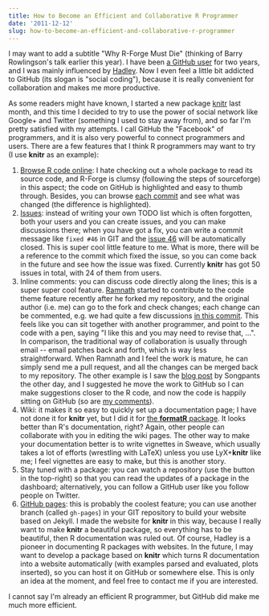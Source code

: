 ```yaml
---
title: How to Become an Efficient and Collaborative R Programmer
date: '2011-12-12'
slug: how-to-become-an-efficient-and-collaborative-r-programmer
---
```


I may want to add a subtitle "Why R-Forge Must Die" (thinking of Barry Rowlingson's talk earlier this year). I have been [a GitHub user](https://github.com/yihui) for two years, and I was mainly influenced by [Hadley](https://github.com/hadley). Now I even feel a little bit addicted to GitHub (its slogan is "social coding"), because it is really convenient for collaboration and makes me more productive.

As some readers might have known, I started a new package [knitr](https://github.com/yihui/knitr) last month, and this time I decided to try to use the power of social network like Google+ and Twitter (something I used to stay away from), and so far I'm pretty satisfied with my attempts. I call GitHub the "Facebook" of programmers, and it is also very powerful to connect programmers and users. There are a few features that I think R programmers may want to try (I use **knitr** as an example):

1. [Browse R code online](https://github.com/yihui/knitr): I hate checking out a whole package to read its source code, and R-Forge is clumsy (following the steps of sourceforge) in this aspect; the code on GitHub is highlighted and easy to thumb through. Besides, you can browse [each commit](https://github.com/yihui/knitr/commit/565361d36c1fc161e66aad8501c3c87742e7c76e) and see what was changed (the difference is highlighted).
1. [Issues](https://github.com/yihui/knitr/issues): instead of writing your own TODO list which is often forgotten, both your users and you can create issues, and you can make discussions there; when you have got a fix, you can write a commit message like `fixed #46` in GIT and the [issue 46](https://github.com/yihui/knitr/issues/46) will be automatically closed. This is super cool little feature to me. What is more, there will be a reference to the commit which fixed the issue, so you can come back in the future and see how the issue was fixed. Currently **knitr** has got 50 issues in total, with 24 of them from users.
1. Inline comments: you can discuss code directly along the lines; this is a super super cool feature. [Ramnath](https://github.com/ramnathv) started to contribute to the code theme feature recently after he forked my repository, and the original author (i.e. me) can go to the fork and check changes; each change can be commented, e.g. we had quite a few discussions [in this commit](https://github.com/ramnathv/knitr/commit/33a75f40297dc763c1fd1325f12dc83ad2c5ff61). This feels like you can sit together with another programmer, and point to the code with a pen, saying "I like this and you may need to revise that, ...". In comparison, the traditional way of collaboration is usually through email -- email patches back and forth, which is way less straightforward. When Ramnath and I feel the work is mature, he can simply send me a pull request, and all the changes can be merged back to my repository. The other example is I saw the [blog post](http://rappster.wordpress.com/2011/12/09/running-your-r-and-latex-infrastructure-from-a-portable-usb-drive/) by Songpants the other day, and I suggested he move the work to GitHub so I can make suggestions closer to the R code, and now the code is happily sitting on GitHub (so are [my comments](https://github.com/Songpants/RappsterMisc/commit/041267a9bac2be4e65dd36d17c50dece689d5334)).
1. Wiki: it makes it so easy to quickly set up a documentation page; I have not done it for **knitr** yet, but I did it for [the **formatR** package](https://github.com/yihui/formatR/wiki). It looks better than R's documentation, right? Again, other people can collaborate with you in editing the wiki pages. The other way to make your documentation better is to write vignettes in Sweave, which usually takes a lot of efforts (wrestling with LaTeX) unless you use LyX+**knitr** like me; I feel vignettes are easy to make, but this is another story.
1. Stay tuned with a package: you can watch a repository (use the button in the top-right) so that you can read the updates of a package in the dashboard; alternatively, you can follow a GitHub user like you follow people on Twitter.
1. [GitHub pages](/knitr): this is probably the coolest feature; you can use another branch (called `gh-pages`) in your GIT repository to build your website based on Jekyll. I made the website for **knitr** in this way, because I really want to make **knitr** a beautiful package, so everything has to be beautiful, then R documentation was ruled out. Of course, Hadley is a pioneer in documenting R packages with websites. In the future, I may want to develop a package based on **knitr** which turns R documentation into a website automatically (with examples parsed and evaluated, plots inserted), so you can host it on GitHub or somewhere else. This is only an idea at the moment, and feel free to contact me if you are interested.

I cannot say I'm already an efficient R programmer, but GitHub did make me much more efficient.

